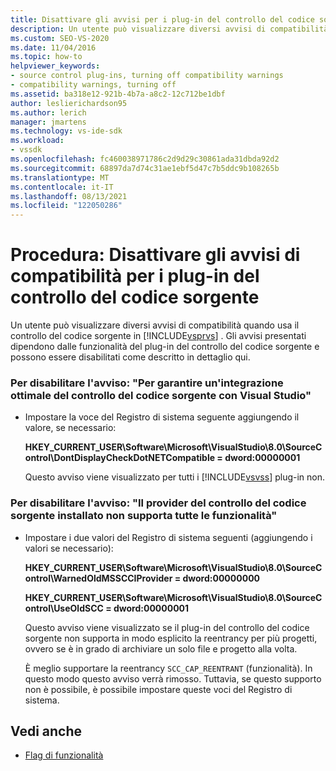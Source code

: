 ```yaml
---
title: Disattivare gli avvisi per i plug-in del controllo del codice sorgente
description: Un utente può visualizzare diversi avvisi di compatibilità quando usa il controllo del codice sorgente Visual Studio. Informazioni su come disabilitare questi avvisi.
ms.custom: SEO-VS-2020
ms.date: 11/04/2016
ms.topic: how-to
helpviewer_keywords:
- source control plug-ins, turning off compatibility warnings
- compatibility warnings, turning off
ms.assetid: ba318e12-921b-4b7a-a8c2-12c712be1dbf
author: leslierichardson95
ms.author: lerich
manager: jmartens
ms.technology: vs-ide-sdk
ms.workload:
- vssdk
ms.openlocfilehash: fc460038971786c2d9d29c30861ada31dbda92d2
ms.sourcegitcommit: 68897da7d74c31ae1ebf5d47c7b5ddc9b108265b
ms.translationtype: MT
ms.contentlocale: it-IT
ms.lasthandoff: 08/13/2021
ms.locfileid: "122050286"
---
```

# <a name="how-to-turn-off-compatibility-warnings-for-source-control-plug-ins"></a>Procedura: Disattivare gli avvisi di compatibilità per i plug-in del controllo del codice sorgente

Un utente può visualizzare diversi avvisi di compatibilità quando usa il controllo del codice sorgente in [!INCLUDE[vsprvs](../code-quality/includes/vsprvs_md.md)] . Gli avvisi presentati dipendono dalle funzionalità del plug-in del controllo del codice sorgente e possono essere disabilitati come descritto in dettaglio qui.

### <a name="to-disable-the-warning-to-ensure-optimal-source-control-integration-with-visual-studio"></a>Per disabilitare l'avviso: "Per garantire un'integrazione ottimale del controllo del codice sorgente con Visual Studio"

- Impostare la voce del Registro di sistema seguente aggiungendo il valore, se necessario:

   **HKEY_CURRENT_USER\Software\Microsoft\VisualStudio\8.0\SourceControl\DontDisplayCheckDotNETCompatible = dword:00000001**

   Questo avviso viene visualizzato per tutti i [!INCLUDE[vsvss](../extensibility/includes/vsvss_md.md)] plug-in non.

### <a name="to-disable-the-warning-the-installed-source-control-provider-does-not-support-all-the-capabilities"></a>Per disabilitare l'avviso: "Il provider del controllo del codice sorgente installato non supporta tutte le funzionalità"

- Impostare i due valori del Registro di sistema seguenti (aggiungendo i valori se necessario):

     **HKEY_CURRENT_USER\Software\Microsoft\VisualStudio\8.0\SourceControl\WarnedOldMSSCCIProvider = dword:00000000**

    **HKEY_CURRENT_USER\Software\Microsoft\VisualStudio\8.0\SourceControl\UseOldSCC = dword:00000001**

     Questo avviso viene visualizzato se il plug-in del controllo del codice sorgente non supporta in modo esplicito la reentrancy per più progetti, ovvero se è in grado di archiviare un solo file e progetto alla volta.

     È meglio supportare la reentrancy `SCC_CAP_REENTRANT` (funzionalità). In questo modo questo avviso verrà rimosso. Tuttavia, se questo supporto non è possibile, è possibile impostare queste voci del Registro di sistema.

## <a name="see-also"></a>Vedi anche

- [Flag di funzionalità](../extensibility/capability-flags.md)
